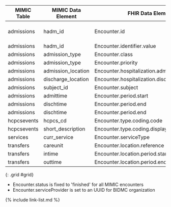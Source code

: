 |MIMIC Table|MIMIC Data Element|FHIR Data Element|FHIR Profile|Notes| 
|---|---|---|---|---|
|admissions|hadm_id|Encounter.id|[MimicEncounter]|Hadm_id converted to UUID5|
|admissions|hadm_id|Encounter.identifier.value|[MimicEncounter]||
|admissions|admission_type|Encounter.class|[MimicEncounter]||
|admissions|admission_type|Encounter.priority|[MimicEncounter]||
|admissions|admission_location|Encounter.hospitalization.admitSource| [MimicEncounter]||
|admissions|discharge_location|Encounter.hospitalization.dischargeDisposition|[MimicEncounter]||
|admissions|subject_id|Encounter.subject|[MimicEncounter]||
|admissions|admittime|Encounter.period.start|[MimicEncounter]||
|admissions|dischtime|Encounter.period.end|[MimicEncounter]|| 
|admissions|dischtime|Encounter.period.end|[MimicEncounter]|| 
|hcpcsevents|hcpcs_cd|Encounter.type.coding.code|[MimicEncounter]||
|hcpcsevents|short_description|Encounter.type.coding.display|[MimicEncounter]||
|services|curr_service|Encounter.serviceType|[MimicEncounter]||
|transfers|careunit|Encounter.location.reference|[MimicEncounter]||
|transfers|intime|Encounter.location.period.start|[MimicEncounter]||
|transfers|outtime|Encounter.location.period.end|[MimicEncounter]||
{: .grid #grid}

* Encounter.status is fixed to 'finished' for all MIMIC encounters
* Encounter.serviceProvider is set to an UUID for BIDMC organization

{% include link-list.md %}
